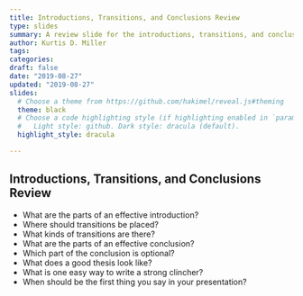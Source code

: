```yaml
---
title: Introductions, Transitions, and Conclusions Review
type: slides
summary: A review slide for the introductions, transitions, and conclusions content day
author: Kurtis D. Miller
tags:
categories: 
draft: false
date: "2019-08-27"
updated: "2019-08-27"
slides:
  # Choose a theme from https://github.com/hakimel/reveal.js#theming
  theme: black
  # Choose a code highlighting style (if highlighting enabled in `params.toml`)
  #   Light style: github. Dark style: dracula (default).
  highlight_style: dracula

---
```


Introductions, Transitions, and Conclusions Review
--------------------------------------------------

* What are the parts of an effective introduction?
* Where should transitions be placed?
* What kinds of transitions are there?
* What are the parts of an effective conclusion?
* Which part of the conclusion is optional?
* What does a good thesis look like?
* What is one easy way to write a strong clincher?
* When should be the first thing you say in your presentation?

